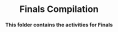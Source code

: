 <h1 align="center">Finals Compilation</h1>
<h3 align="center">This folder contains the activities for Finals</h3>
